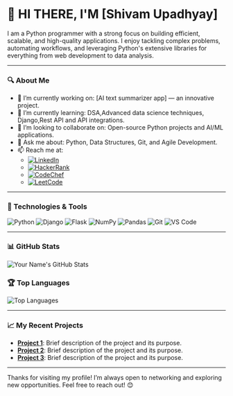  # 👋 **HI THERE, I'M [Shivam Upadhyay]**

I am a Python programmer with a strong focus on building efficient, scalable, and high-quality applications. I enjoy tackling complex problems, automating workflows, and leveraging Python's extensive libraries for everything from web development to data analysis.

---

### 🔍 About Me
- 💼 I’m currently working on: [AI text summarizer app] — an innovative project.
- 🌱 I’m currently learning: DSA,Advanced data science techniques, Django,Rest API and API integrations.
- 🤝 I’m looking to collaborate on: Open-source Python projects and AI/ML applications.
- 💬 Ask me about: Python, Data Structures, Git, and Agile Development.
- 📫 Reach me at:
  - [![LinkedIn](https://img.shields.io/badge/-LinkedIn-0077B5?logo=linkedin&logoColor=white&style=flat-square)](link_to_linkedin_profile)
  - [![HackerRank](https://img.shields.io/badge/-HackerRank-2EC866?logo=hackerrank&logoColor=white&style=flat-square)](link_to_hackerrank_profile)
  - [![CodeChef](https://img.shields.io/badge/-CodeChef-5B4638?logo=codechef&logoColor=white&style=flat-square)](link_to_codechef_profile)
  - [![LeetCode](https://img.shields.io/badge/-LeetCode-FFA116?logo=leetcode&logoColor=black&style=flat-square)](link_to_leetcode_profile)

---

### 🧰 Technologies & Tools
![Python](https://img.shields.io/badge/-Python-3776AB?logo=python&logoColor=white&style=flat-square)
![Django](https://img.shields.io/badge/-Django-092E20?logo=django&logoColor=white&style=flat-square)
![Flask](https://img.shields.io/badge/-Flask-000000?logo=flask&logoColor=white&style=flat-square)
![NumPy](https://img.shields.io/badge/-NumPy-013243?logo=numpy&logoColor=white&style=flat-square)
![Pandas](https://img.shields.io/badge/-Pandas-150458?logo=pandas&logoColor=white&style=flat-square)
![Git](https://img.shields.io/badge/-Git-F05032?logo=git&logoColor=white&style=flat-square)
![VS Code](https://img.shields.io/badge/-VS%20Code-007ACC?logo=visual-studio-code&logoColor=white&style=flat-square)

---

### 📊 GitHub Stats
![Your Name's GitHub Stats](https://github-readme-stats.vercel.app/api?username=YourUsername&show_icons=true&theme=default)

### 🏆 Top Languages
![Top Languages](https://github-readme-stats.vercel.app/api/top-langs/?username=YourUsername&layout=compact&theme=default)

---

### 📈 My Recent Projects
- **[Project 1](link_to_project1)**: Brief description of the project and its purpose.
- **[Project 2](link_to_project2)**: Brief description of the project and its purpose.
- **[Project 3](link_to_project3)**: Brief description of the project and its purpose.

---

Thanks for visiting my profile! I’m always open to networking and exploring new opportunities. Feel free to reach out! 😊
<!---
shivamupadhyay9451/shivamupadhyay9451 is a ✨ special ✨ repository because its `README.md` (this file) appears on your GitHub profile.
You can click the Preview link to take a look at your changes.
--->
